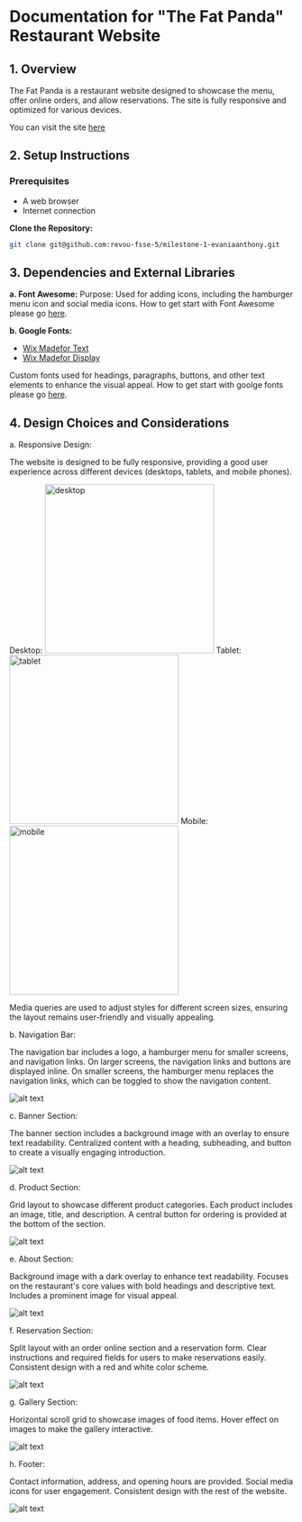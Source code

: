 # Documentation for "The Fat Panda" Restaurant Website

## 1. Overview

The Fat Panda is a restaurant website designed to showcase the menu, offer online orders, and allow reservations. The site is fully responsive and optimized for various devices.

You can visit the site [here](https://milestone.evaniajoycelin.site/)

## 2. Setup Instructions

### Prerequisites

- A web browser
- Internet connection

**Clone the Repository:**

   ```bash
   git clone git@github.com:revou-fsse-5/milestone-1-evaniaanthony.git
   ```
## 3. Dependencies and External Libraries
__a. Font Awesome:__
Purpose: Used for adding icons, including the hamburger menu icon and social media icons.
How to get start with Font Awesome please go [here](https://docs.fontawesome.com/web/setup/get-started). 

__b. Google Fonts:__

* [Wix Madefor Text](https://fonts.google.com/specimen/Wix+Madefor+Text?query=madef)
* [Wix Madefor Display](https://fonts.google.com/specimen/Wix+Madefor+Display?query=madef)

Custom fonts used for headings, paragraphs, buttons, and other text elements to enhance the visual appeal. How to get start with goolge fonts please go [here](https://developers.google.com/fonts/docs/css2).

## 4. Design Choices and Considerations
a. Responsive Design:

The website is designed to be fully responsive, providing a good user experience across different devices (desktops, tablets, and mobile phones).

Desktop:
<img src="readme-assets/desktop.png" alt="desktop" width="300"/>
Tablet:
<img src="readme-assets/tablet.png" alt="tablet" width="300"/>
Mobile:
<img src="readme-assets/mobile.png" alt="mobile" width="300"/>

Media queries are used to adjust styles for different screen sizes, ensuring the layout remains user-friendly and visually appealing.


b. Navigation Bar:

The navigation bar includes a logo, a hamburger menu for smaller screens, and navigation links.
On larger screens, the navigation links and buttons are displayed inline.
On smaller screens, the hamburger menu replaces the navigation links, which can be toggled to show the navigation content.

![alt text](/readme-assets/image-1.png)

c. Banner Section:

The banner section includes a background image with an overlay to ensure text readability.
Centralized content with a heading, subheading, and button to create a visually engaging introduction.

![alt text](/readme-assets/image.png)

d. Product Section:

Grid layout to showcase different product categories.
Each product includes an image, title, and description.
A central button for ordering is provided at the bottom of the section.

![alt text](/readme-assets/image-2.png)

e. About Section:

Background image with a dark overlay to enhance text readability.
Focuses on the restaurant's core values with bold headings and descriptive text.
Includes a prominent image for visual appeal.

![alt text](/readme-assets/image-3.png)

f. Reservation Section:

Split layout with an order online section and a reservation form.
Clear instructions and required fields for users to make reservations easily.
Consistent design with a red and white color scheme.

![alt text](/readme-assets/image-4.png)

g. Gallery Section:

Horizontal scroll grid to showcase images of food items.
Hover effect on images to make the gallery interactive.

![alt text](/readme-assets/image-5.png)

h. Footer:

Contact information, address, and opening hours are provided.
Social media icons for user engagement.
Consistent design with the rest of the website.

![alt text](/readme-assets/image-6.png)
